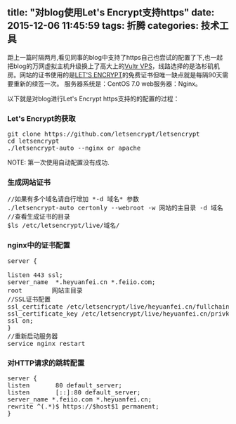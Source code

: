 title: "对blog使用Let's Encrypt支持https"
date: 2015-12-06 11:45:59
tags: 折腾
categories: 技术工具
---

距上一篇时隔两月,看见同事的blog中支持了https自己也尝试的配置了下,也一起把blog的万网虚拟主机升级换上了高大上的[Vultr VPS](http://www.vultr.com/?ref=6862277)，线路选择的是洛杉矶机房。网站的证书使用的是[LET'S ENCRYPT](https://letsencrypt.org/)的免费证书但唯一缺点就是每隔90天需要重新的续签一次。
服务器系统是：CentOS 7.0
web服务器：Nginx。
<!-- more -->

以下就是对blog进行Let's Encrypt https支持的的配置的过程：

### Let's Encrypt的获取
<pre class="brush: bash; ">
git clone https://github.com/letsencrypt/letsencrypt
cd letsencrypt
./letsencrypt-auto --nginx or apache
</pre>
NOTE: 第一次使用自动配置没有成功.

### 生成网站证书

<pre class="brush: bash; ">
//如果有多个域名请自行增加 *-d 域名* 参数
./letsencrypt-auto certonly --webroot -w 网站的主目录 -d 域名 
//查看生成证书的目录
$ls /etc/letsencrypt/live/域名/
</pre>

### nginx中的证书配置 

<pre clas="brush: bash; ">
server {

listen 443 ssl;
server_name  *.heyuanfei.cn *.feiio.com;
root        网站主目录
//SSL证书配置
ssl_certificate /etc/letsencrypt/live/heyuanfei.cn/fullchain.pem;
ssl_certificate_key /etc/letsencrypt/live/heyuanfei.cn/privkey.pem;
ssl on;
}
//重新启动服务器
service nginx restart
</pre>

### 对HTTP请求的跳转配置

<pre class="brush: bash">
server {
listen       80 default_server;
listen       [::]:80 default_server;
server_name *.feiio.com *.heyuanfei.cn;
rewrite ^(.*)$ https://$host$1 permanent;
}
</pre>






